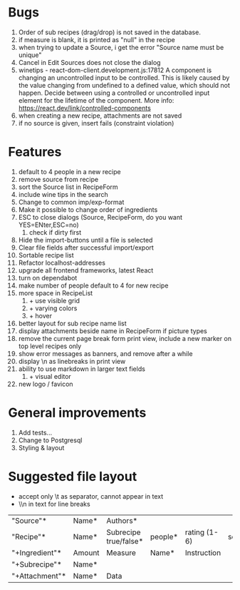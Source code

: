 # Bugs

1. Order of sub recipes (drag/drop) is not saved in the database.
2. if measure is blank, it is printed as "null" in the recipe
3. when trying to update a Source, i get the error "Source name must be unique"
4. Cancel in Edit Sources does not close the dialog
5. winetips - react-dom-client.development.js:17812  A component is changing an uncontrolled input to be controlled. This is likely caused by the value changing from undefined to a defined value, which should not happen. Decide between using a controlled or uncontrolled input element for the lifetime of the component. More info: https://react.dev/link/controlled-components
6. when creating a new recipe, attachments are not saved
7. if no source is given, insert fails (constraint violation)

# Features

1. default to 4 people in a new recipe
2. remove source from recipe
3. sort the Source list in RecipeForm
4. include wine tips in the search
5. Change to common imp/exp-format
6. Make it possible to change order of ingredients
7. ESC to close dialogs (Source, RecipeForm, do you want YES=ENter,ESC=no)
    1. check if dirty first
8. Hide the import-buttons until a file is selected
9. Clear file fields after successful import/export
10. Sortable recipe list
11. Refactor localhost-addresses
12. upgrade all frontend frameworks, latest React
13. turn on dependabot
14. make number of people default to 4 for new recipe
15. more space in RecipeList
    1. \+ use visible grid
    2. \+ varying colors
    3. \+ hover
16. better layout for sub recipe name list
17. display attachments beside name in RecipeForm if picture types
18. remove the current page break form print view, include a new marker on top level recipes only
19. show error messages as banners, and remove after a while
20. display \n as linebreaks in print view
21. ability to use markdown in larger text fields
    1. \+ visual editor
22. new logo / favicon

# General improvements

1. Add tests...
2. Change to Postgresql
3. Styling & layout

# Suggested file layout
- accept only \t as separator, cannot appear in text
- \\\n in text for line breaks

|  |  |   |  |  |  |  |  |  | |
| --------- | ----- |-----------------------| ------- | ------------ | ------ | --------------- | ----- | ------ | -------|
| "Source"* | Name* | Authors*              |
| "Recipe"* | Name* | Subrecipe true/false* | people* | rating (1-6) | served |  instructions* | notes | source | pageref|
| "+Ingredient"* | Amount | Measure               | Name*  | Instruction |
| "+Subrecipe"* | Name* |
| "+Attachment"* | Name* | Data |
